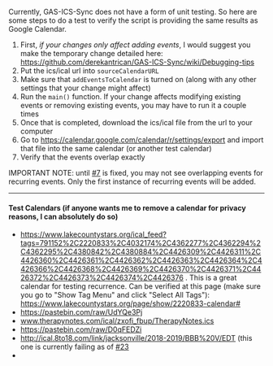 Currently, GAS-ICS-Sync does not have a form of unit testing. So here are some steps to do a test to verify the script is providing the same results as Google Calendar.

1. First, *if your changes only affect adding events*, I would suggest you make the temporary change detailed here: https://github.com/derekantrican/GAS-ICS-Sync/wiki/Debugging-tips
2. Put the ics/ical url into `sourceCalendarURL`
3. Make sure that `addEventsToCalendar` is turned on (along with any other settings that your change might affect)
4. Run the `main()` function. If your change affects modifying existing events or removing existing events, you may have to run it a couple times
5. Once that is completed, download the ics/ical file from the url to your computer
6. Go to https://calendar.google.com/calendar/r/settings/export and import that file into the same calendar (or another test calendar)
7. Verify that the events overlap exactly

IMPORTANT NOTE: until [#7](https://github.com/derekantrican/GAS-ICS-Sync/issues/7) is fixed, you may not see overlapping events for recurring events. Only the first instance of recurring events will be added.

-------------

#### Test Calendars (if anyone wants me to remove a calendar for privacy reasons, I can absolutely do so)

- https://www.lakecountystars.org/ical_feed?tags=791152%2C2220833%2C4032174%2C4362277%2C4362294%2C4362295%2C4380842%2C4380884%2C4426309%2C4426311%2C4426360%2C4426361%2C4426362%2C4426363%2C4426364%2C4426366%2C4426368%2C4426369%2C4426370%2C4426371%2C4426372%2C4426373%2C4426374%2C4426376 . This is a great calendar for testing recurrence. Can be verified at this page (make sure you go to "Show Tag Menu" and click "Select All Tags"): 
https://www.lakecountystars.org/page/show/2220833-calendar#
- https://pastebin.com/raw/UdYQe3Pj
- www.therapynotes.com/ical/zxofi_fbup/TherapyNotes.ics
- https://pastebin.com/raw/D0qFEDZi
- http://ical.8to18.com/link/jacksonville/2018-2019/BBB%20V/EDT (this one is currently failing as of [#23](https://github.com/derekantrican/GAS-ICS-Sync/issues/23)
- 